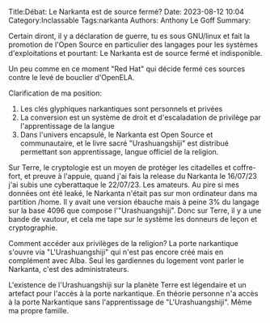 Title:Débat: Le Narkanta est de source fermé?
Date: 2023-08-12 10:04
Category:Inclassable
Tags:narkanta
Authors: Anthony Le Goff
Summary:

Certain diront, il y a déclaration de guerre, tu es sous GNU/linux et fait la promotion de l'Open Source en particulier des langages pour les systèmes d'exploitations et pourtant: Le Narkanta est de source fermé et indisponible.

Un peu comme en ce moment "Red Hat" qui décide fermé ces sources contre le levé de bouclier d'OpenELA.

Clarification de ma position:

1. Les clés glyphiques narkantiques sont personnels et privées
2. La conversion est un système de droit et d'escaladation de privilège par l'apprentissage de la langue
3. Dans l'univers encapsulé, le Narkanta est Open Source et communautaire, et le livre sacré "Urashuangshiji" est distribué permettant son apprentissage, langue officiel de la religion. 

Sur Terre, le cryptologie est un moyen de protéger les citadelles et coffre-fort, et preuve à l'appuie, quand j'ai fais la release du Narkanta le 16/07/23 j'ai subis une cyberattaque le 22/07/23. Les amateurs. Au pire si mes données ont été leaké, le Narkanta n'était pas sur mon ordinateur dans ma partition /home. Il y avait une version ébauche mais à peine 3% du langage sur la base 4096 que compose l'"Urashuangshiji". Donc sur Terre, il y a une bande de vautour, et cela me tape sur le système les donneurs de leçon et cryptographie. 

Comment accéder aux privilèges de la religion? La porte narkantique s'ouvre via "L'Urashuangshiji" qui n'est pas encore créé mais en complément avec Alba. Seul les gardiennes du logement vont parler le Narkanta, c'est des administrateurs. 

L'existence de l'Urashuangshiji sur la planète Terre est légendaire et un artefact pour l'accès à la porte narkantique. En théorie personne n'a accès à la porte Narkantique sans l'apprentissage de "L'Urashuangshiji". Même ma propre famille.